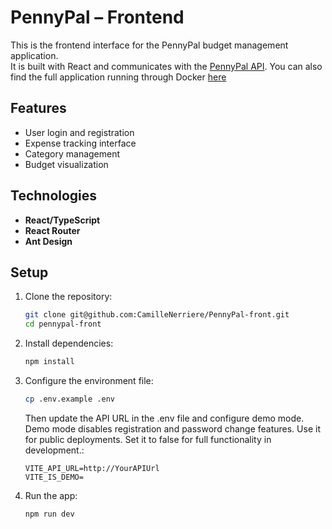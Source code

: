 # PennyPal – Frontend

This is the frontend interface for the PennyPal budget management application.  
It is built with React and communicates with the [PennyPal API](https://github.com/CamilleNerriere/PennyPalAPI).
You can also find the full application running through Docker [here](https://github.com/CamilleNerriere/PennyPal)


## Features

- User login and registration
- Expense tracking interface
- Category management
- Budget visualization

## Technologies

- **React/TypeScript**
- **React Router**
- **Ant Design**

## Setup

1. Clone the repository:
   ```bash
   git clone git@github.com:CamilleNerriere/PennyPal-front.git
   cd pennypal-front

2. Install dependencies: 
    ```bash
    npm install 
    ```
3. Configure the environment file: 
    ```bash
    cp .env.example .env 
    ```

    Then update the API URL in the .env file and configure demo mode. Demo mode disables registration and password change features. Use it for public deployments. Set it to false for full functionality in development.:

    ```
    VITE_API_URL=http://YourAPIUrl
    VITE_IS_DEMO=
    ```

4. Run the app:
    ```bash
    npm run dev
    ```
